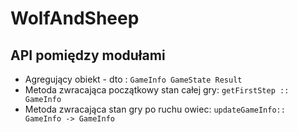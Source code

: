# WolfAndSheep

## API pomiędzy modułami
* Agregujący obiekt - dto : `GameInfo GameState Result`
* Metoda zwracająca początkowy stan całej gry:  `getFirstStep :: GameInfo`
* Metoda zwracająca stan gry po ruchu owiec: `updateGameInfo:: GameInfo -> GameInfo`